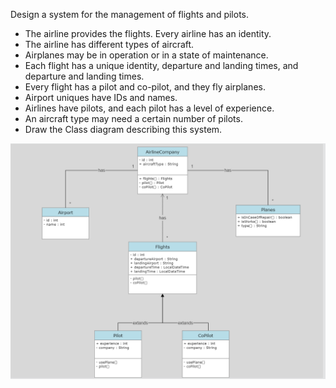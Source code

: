 Design a system for the management of flights and pilots.

- The airline provides the flights. Every airline has an identity.
- The airline has different types of aircraft.
- Airplanes may be in operation or in a state of maintenance.
- Each flight has a unique identity, departure and landing times, and departure and landing times.
- Every flight has a pilot and co-pilot, and they fly airplanes.
- Airport uniques have IDs and names.
- Airlines have pilots, and each pilot has a level of experience.
- An aircraft type may need a certain number of pilots.
- Draw the Class diagram describing this system.



![Flight](https://github.com/m1erla/javaPatika/blob/master/src/WeekThree/FlightManagementSystem/FlightManagementSystem.png)
